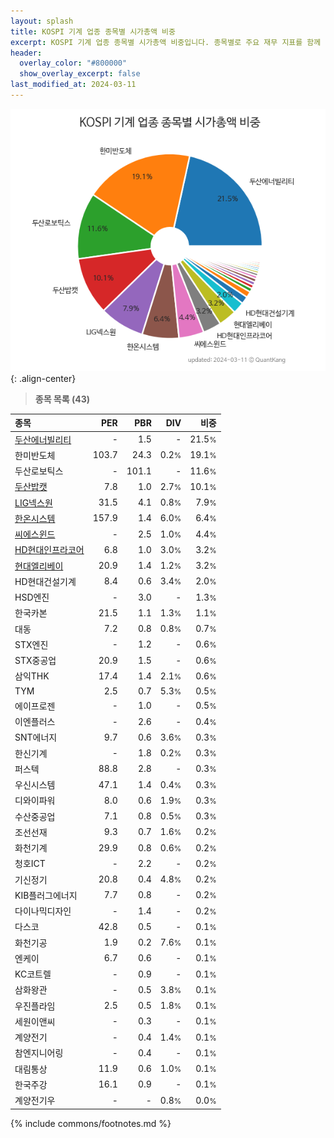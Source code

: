 ```yaml
---
layout: splash
title: KOSPI 기계 업종 종목별 시가총액 비중
excerpt: KOSPI 기계 업종 종목별 시가총액 비중입니다. 종목별로 주요 재무 지표를 함께 표시합니다.
header:
  overlay_color: "#800000"
  show_overlay_excerpt: false
last_modified_at: 2024-03-11
---
```



![KOSPI 기계 업종 종목별 시가총액 비중](/stats/sector/images/kospi_업종_기계_종목.png){: .align-center}


> **종목 목록 (43)**<a id="list"></a>

| **종목** | **PER** | **PBR** | **DIV** | **비중** |
| :------- | ------: | ------: | ------: | -------: |
| [두산에너빌리티](/034020/) | - | 1.5 | - | 21.5<small>%</small> |
| 한미반도체 | 103.7 | 24.3 | 0.2<small>%</small> | 19.1<small>%</small> |
| 두산로보틱스 | - | 101.1 | - | 11.6<small>%</small> |
| [두산밥캣](/241560/) | 7.8 | 1.0 | 2.7<small>%</small> | 10.1<small>%</small> |
| [LIG넥스원](/079550/) | 31.5 | 4.1 | 0.8<small>%</small> | 7.9<small>%</small> |
| [한온시스템](/018880/) | 157.9 | 1.4 | 6.0<small>%</small> | 6.4<small>%</small> |
| [씨에스윈드](/112610/) | - | 2.5 | 1.0<small>%</small> | 4.4<small>%</small> |
| [HD현대인프라코어](/042670/) | 6.8 | 1.0 | 3.0<small>%</small> | 3.2<small>%</small> |
| [현대엘리베이](/017800/) | 20.9 | 1.4 | 1.2<small>%</small> | 3.2<small>%</small> |
| HD현대건설기계 | 8.4 | 0.6 | 3.4<small>%</small> | 2.0<small>%</small> |
| HSD엔진 | - | 3.0 | - | 1.3<small>%</small> |
| 한국카본 | 21.5 | 1.1 | 1.3<small>%</small> | 1.1<small>%</small> |
| 대동 | 7.2 | 0.8 | 0.8<small>%</small> | 0.7<small>%</small> |
| STX엔진 | - | 1.2 | - | 0.6<small>%</small> |
| STX중공업 | 20.9 | 1.5 | - | 0.6<small>%</small> |
| 삼익THK | 17.4 | 1.4 | 2.1<small>%</small> | 0.6<small>%</small> |
| TYM | 2.5 | 0.7 | 5.3<small>%</small> | 0.5<small>%</small> |
| 에이프로젠 | - | 1.0 | - | 0.5<small>%</small> |
| 이엔플러스 | - | 2.6 | - | 0.4<small>%</small> |
| SNT에너지 | 9.7 | 0.6 | 3.6<small>%</small> | 0.3<small>%</small> |
| 한신기계 | - | 1.8 | 0.2<small>%</small> | 0.3<small>%</small> |
| 퍼스텍 | 88.8 | 2.8 | - | 0.3<small>%</small> |
| 우신시스템 | 47.1 | 1.4 | 0.4<small>%</small> | 0.3<small>%</small> |
| 디와이파워 | 8.0 | 0.6 | 1.9<small>%</small> | 0.3<small>%</small> |
| 수산중공업 | 7.1 | 0.8 | 0.5<small>%</small> | 0.3<small>%</small> |
| 조선선재 | 9.3 | 0.7 | 1.6<small>%</small> | 0.2<small>%</small> |
| 화천기계 | 29.9 | 0.8 | 0.6<small>%</small> | 0.2<small>%</small> |
| 청호ICT | - | 2.2 | - | 0.2<small>%</small> |
| 기신정기 | 20.8 | 0.4 | 4.8<small>%</small> | 0.2<small>%</small> |
| KIB플러그에너지 | 7.7 | 0.8 | - | 0.2<small>%</small> |
| 다이나믹디자인 | - | 1.4 | - | 0.2<small>%</small> |
| 다스코 | 42.8 | 0.5 | - | 0.1<small>%</small> |
| 화천기공 | 1.9 | 0.2 | 7.6<small>%</small> | 0.1<small>%</small> |
| 엔케이 | 6.7 | 0.6 | - | 0.1<small>%</small> |
| KC코트렐 | - | 0.9 | - | 0.1<small>%</small> |
| 삼화왕관 | - | 0.5 | 3.8<small>%</small> | 0.1<small>%</small> |
| 우진플라임 | 2.5 | 0.5 | 1.8<small>%</small> | 0.1<small>%</small> |
| 세원이앤씨 | - | 0.3 | - | 0.1<small>%</small> |
| 계양전기 | - | 0.4 | 1.4<small>%</small> | 0.1<small>%</small> |
| 참엔지니어링 | - | 0.4 | - | 0.1<small>%</small> |
| 대림통상 | 11.9 | 0.6 | 1.0<small>%</small> | 0.1<small>%</small> |
| 한국주강 | 16.1 | 0.9 | - | 0.1<small>%</small> |
| 계양전기우 | - | - | 0.8<small>%</small> | 0.0<small>%</small> |

{% include commons/footnotes.md %}
